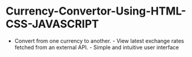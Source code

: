 # Currency-Convertor-Using-HTML-CSS-JAVASCRIPT
- Convert from one currency to another. - View latest exchange rates fetched from an external API. - Simple and intuitive user interface

